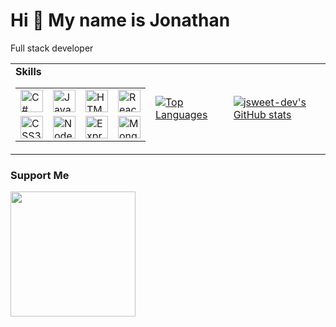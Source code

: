 Hi 👋 My name is Jonathan
=========================

Full stack developer
<!-- --------------------

* 🌍  I'm based in California
* 🖥️  See my portfolio at [My Portfolio](http://jonpaulsweet.com)
* ✉️  You can contact me at [jonathan@sweet.support](mailto:jonathan@sweet.support)
* 🚀  I'm currently working on [f2pool Bitcoin Miner SLA Monitor](http://github.com/jsweet-dev/miner-monitor-stats)
* 🧠  I'm learning Python
* 🤝  I'm open to collaborating on -->

<table>
  <tr>
    <td>
      <table>
        <thead><strong>Skills</strong></thead>
        <tr>
          <td><img src="https://raw.githubusercontent.com/danielcranney/readme-generator/main/public/icons/skills/csharp-colored.svg" width="36" height="36" alt="C#" /></td> 
          <td><img src="https://raw.githubusercontent.com/danielcranney/readme-generator/main/public/icons/skills/javascript-colored.svg" width="36" height="36" alt="JavaScript" /></td>
          <td><img src="https://raw.githubusercontent.com/danielcranney/readme-generator/main/public/icons/skills/html5-colored.svg" width="36" height="36" alt="HTML5" /></td>
          <td><img src="https://raw.githubusercontent.com/danielcranney/readme-generator/main/public/icons/skills/react-colored.svg" width="36" height="36" alt="React" /></td>
        </tr> 
        <tr> 
          <td><img src="https://raw.githubusercontent.com/danielcranney/readme-generator/main/public/icons/skills/css3-colored.svg" width="36" height="36" alt="CSS3" /></td> 
          <td><img src="https://raw.githubusercontent.com/danielcranney/readme-generator/main/public/icons/skills/nodejs-colored.svg" width="36" height="36" alt="NodeJS" /></td> 
          <td><img src="https://raw.githubusercontent.com/danielcranney/readme-generator/main/public/icons/skills/express-colored.svg" width="36" height="36" alt="Express" /></td>
          <td><img src="https://raw.githubusercontent.com/danielcranney/readme-generator/main/public/icons/skills/mongodb-colored.svg" width="36" height="36" alt="MongoDB" /></td> 
        </tr> 
      </table> 
    </td>
    <td>
      <a href="https://github.com/jsweet-dev" align="left"><img src="https://github-readme-stats.vercel.app/api/top-langs/?username=jsweet-dev&langs_count=10&title_color=0891b2&text_color=ffffff&icon_color=0891b2&bg_color=1c1917&hide_border=true&locale=en&custom_title=Top%20%Languages" alt="Top Languages" /></a>
    </td>
    <td>
      <a href="http://www.github.com/jsweet-dev"><img src="https://github-readme-stats.vercel.app/api?username=jsweet-dev&show_icons=true&hide=stars,issues,&count_private=true&title_color=0891b2&text_color=ffffff&icon_color=0891b2&bg_color=1c1917&hide_border=true&show_icons=true" alt="jsweet-dev's GitHub stats" /></a>
    </td>
  </tr>
</table>

### Support Me

<a href="https://www.buymeacoffee.com/0xjonathan"><img src="https://cdn.buymeacoffee.com/buttons/v2/default-yellow.png" width="200" /></a>

<!--
**jsweet-dev/jsweet-dev** is a ✨ _special_ ✨ repository because its `README.md` (this file) appears on your GitHub profile.

Here are some ideas to get you started:

- 🔭 I’m currently working on ...
- 🌱 I’m currently learning ...
- 👯 I’m looking to collaborate on ...
- 🤔 I’m looking for help with ...
- 💬 Ask me about ...
- 📫 How to reach me: ...
- 😄 Pronouns: ...
- ⚡ Fun fact: ...
-->
